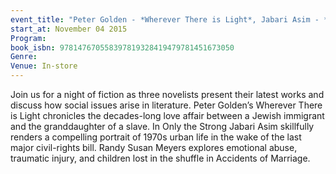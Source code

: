 ```yaml
---
event_title: "Peter Golden - *Wherever There is Light*, Jabari Asim - *Only the Strong*, Randy Susan Meyers - *Accidents of Marriage*"
start_at: November 04 2015
Program: 
book_isbn: 978147670558397819328419479781451673050
Genre: 
Venue: In-store
---
```

Join us for a night of fiction as three novelists present their latest works and discuss how social issues arise in literature. Peter Golden’s Wherever There is Light chronicles the decades-long love affair between a Jewish immigrant and the granddaughter of a slave. In Only the Strong Jabari Asim skillfully renders a compelling portrait of 1970s urban life in the wake of the last major civil-rights bill. Randy Susan Meyers explores emotional abuse, traumatic injury, and children lost in the shuffle in Accidents of Marriage.
